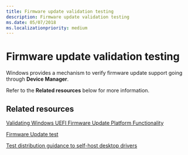 ```yaml
---
title: Firmware update validation testing
description: Firmware update validation testing
ms.date: 05/07/2018
ms.localizationpriority: medium
---
```




# Firmware update validation testing

Windows provides a mechanism to verify firmware update support going through **Device Manager**.

Refer to the **Related resources** below for more information.


## Related resources


[Validating Windows UEFI Firmware Update Platform Functionality](https://docs.microsoft.com/windows-hardware/manufacture/desktop/validating-windows-uefi-firmware-update-platform-functionality)

[Firmware Update test](https://docs.microsoft.com/previous-versions/windows/hardware/hck/jj124838(v=vs.85))

[Test distribution guidance to self-host desktop drivers](https://docs.microsoft.com/windows-hardware/drivers/dashboard/publishing-for-test-distribution)




